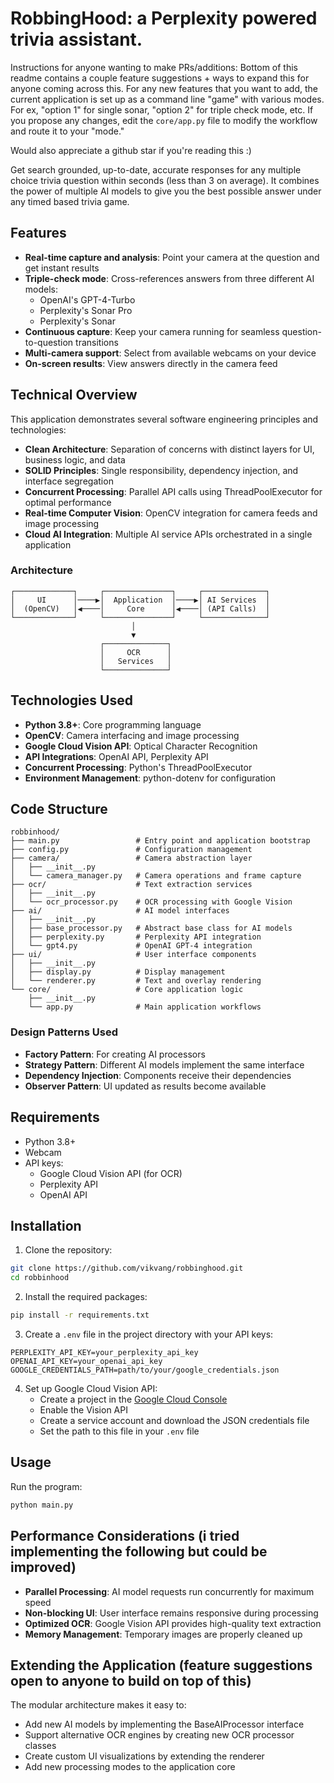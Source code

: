 
# RobbingHood: a Perplexity powered trivia assistant.

Instructions for anyone wanting to make PRs/additions: Bottom of this readme contains a couple feature suggestions + ways to expand this for anyone coming across this. 
For any new features that you want to add, the current application is set up as a command line "game" with various modes. For ex, "option 1" for single sonar, "option 2" for triple check mode, etc.
If you propose any changes, edit the ```core/app.py``` file to modify the workflow and route it to your "mode."

Would also appreciate a github star if you're reading this :)


Get search grounded, up-to-date, accurate responses for any multiple choice trivia question within seconds (less than 3 on average). It combines the power of multiple AI models to give you the best possible answer under any timed based trivia game.

## Features

- **Real-time capture and analysis**: Point your camera at the question and get instant results
- **Triple-check mode**: Cross-references answers from three different AI models:
  - OpenAI's GPT-4-Turbo
  - Perplexity's Sonar Pro
  - Perplexity's Sonar
- **Continuous capture**: Keep your camera running for seamless question-to-question transitions
- **Multi-camera support**: Select from available webcams on your device
- **On-screen results**: View answers directly in the camera feed

## Technical Overview

This application demonstrates several software engineering principles and technologies:

- **Clean Architecture**: Separation of concerns with distinct layers for UI, business logic, and data
- **SOLID Principles**: Single responsibility, dependency injection, and interface segregation
- **Concurrent Processing**: Parallel API calls using ThreadPoolExecutor for optimal performance
- **Real-time Computer Vision**: OpenCV integration for camera feeds and image processing
- **Cloud AI Integration**: Multiple AI service APIs orchestrated in a single application

### Architecture

```
┌─────────────┐     ┌───────────────┐     ┌──────────────┐
│     UI      │────▶│  Application  │────▶│ AI Services  │
│  (OpenCV)   │◀────│     Core      │◀────│ (API Calls)  │
└─────────────┘     └───────────────┘     └──────────────┘
                           │
                           ▼
                    ┌──────────────┐
                    │     OCR      │
                    │   Services   │
                    └──────────────┘
```


## Technologies Used

- **Python 3.8+**: Core programming language
- **OpenCV**: Camera interfacing and image processing
- **Google Cloud Vision API**: Optical Character Recognition
- **API Integrations**: OpenAI API, Perplexity API
- **Concurrent Processing**: Python's ThreadPoolExecutor
- **Environment Management**: python-dotenv for configuration

## Code Structure

```
robbinhood/
├── main.py                 # Entry point and application bootstrap
├── config.py               # Configuration management
├── camera/                 # Camera abstraction layer
│   ├── __init__.py
│   └── camera_manager.py   # Camera operations and frame capture
├── ocr/                    # Text extraction services
│   ├── __init__.py
│   └── ocr_processor.py    # OCR processing with Google Vision
├── ai/                     # AI model interfaces
│   ├── __init__.py
│   ├── base_processor.py   # Abstract base class for AI models
│   ├── perplexity.py       # Perplexity API integration
│   └── gpt4.py             # OpenAI GPT-4 integration
├── ui/                     # User interface components
│   ├── __init__.py
│   ├── display.py          # Display management
│   └── renderer.py         # Text and overlay rendering
└── core/                   # Core application logic
    ├── __init__.py
    └── app.py              # Main application workflows
```

### Design Patterns Used

- **Factory Pattern**: For creating AI processors
- **Strategy Pattern**: Different AI models implement the same interface
- **Dependency Injection**: Components receive their dependencies
- **Observer Pattern**: UI updated as results become available

## Requirements

- Python 3.8+
- Webcam
- API keys:
  - Google Cloud Vision API (for OCR)
  - Perplexity API
  - OpenAI API

## Installation

1. Clone the repository:
```bash
git clone https://github.com/vikvang/robbinghood.git
cd robbinhood
```

2. Install the required packages:
```bash
pip install -r requirements.txt
```

3. Create a `.env` file in the project directory with your API keys:
```
PERPLEXITY_API_KEY=your_perplexity_api_key
OPENAI_API_KEY=your_openai_api_key
GOOGLE_CREDENTIALS_PATH=path/to/your/google_credentials.json
```

4. Set up Google Cloud Vision API:
   - Create a project in the [Google Cloud Console](https://console.cloud.google.com/)
   - Enable the Vision API
   - Create a service account and download the JSON credentials file
   - Set the path to this file in your `.env` file

## Usage

Run the program:
```bash
python main.py
```

## Performance Considerations (i tried implementing the following but could be improved)

- **Parallel Processing**: AI model requests run concurrently for maximum speed
- **Non-blocking UI**: User interface remains responsive during processing
- **Optimized OCR**: Google Vision API provides high-quality text extraction
- **Memory Management**: Temporary images are properly cleaned up

## Extending the Application (feature suggestions open to anyone to build on top of this)

The modular architecture makes it easy to:

- Add new AI models by implementing the BaseAIProcessor interface
- Support alternative OCR engines by creating new OCR processor classes
- Create custom UI visualizations by extending the renderer
- Add new processing modes to the application core
